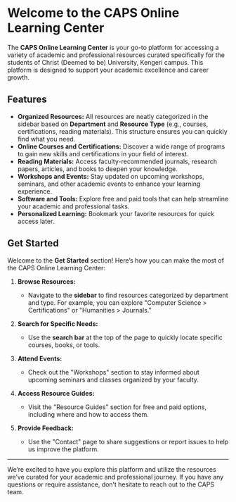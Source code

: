 # Welcome to the CAPS Online Learning Center

The **CAPS Online Learning Center** is your go-to platform for accessing a variety of academic and professional resources curated specifically for the students of Christ (Deemed to be) University, Kengeri campus. This platform is designed to support your academic excellence and career growth.

## Features

- **Organized Resources:** All resources are neatly categorized in the sidebar based on **Department** and **Resource Type** (e.g., courses, certifications, reading materials). This structure ensures you can quickly find what you need.
- **Online Courses and Certifications:** Discover a wide range of programs to gain new skills and certifications in your field of interest.
- **Reading Materials:** Access faculty-recommended journals, research papers, articles, and books to deepen your knowledge.
- **Workshops and Events:** Stay updated on upcoming workshops, seminars, and other academic events to enhance your learning experience.
- **Software and Tools:** Explore free and paid tools that can help streamline your academic and professional tasks.
- **Personalized Learning:** Bookmark your favorite resources for quick access later.


## Get Started
Welcome to the **Get Started** section! Here’s how you can make the most of the CAPS Online Learning Center:

1. **Browse Resources:**
   - Navigate to the **sidebar** to find resources categorized by department and type. For example, you can explore "Computer Science > Certifications" or "Humanities > Journals."

2. **Search for Specific Needs:**
   - Use the **search bar** at the top of the page to quickly locate specific courses, books, or tools.

3. **Attend Events:**
   - Check out the "Workshops" section to stay informed about upcoming seminars and classes organized by your faculty.

4. **Access Resource Guides:**
   - Visit the "Resource Guides" section for free and paid options, including where and how to access them.

5. **Provide Feedback:**
   - Use the "Contact" page to share suggestions or report issues to help us improve the platform.

---
We’re excited to have you explore this platform and utilize the resources we’ve curated for your academic and professional journey. If you have any questions or require assistance, don’t hesitate to reach out to the CAPS team.
